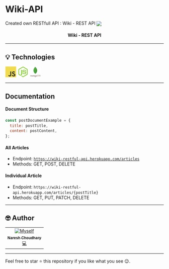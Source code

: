 # Wiki-API
Created own RESTfull API : Wiki - REST API
<img align="center" src="https://i.imgur.com/qzBstR2.png">
<h4 align="center">Wiki - REST API</h4>

<hr>

## 💡 Technologies

  <p align="left">
    <img src="https://raw.githubusercontent.com/devicons/devicon/d00d0969292a6569d45b06d3f350f463a0107b0d/icons/javascript/javascript-original.svg" alt="javascript" width="35" height="35"/>
    <img src="https://raw.githubusercontent.com/devicons/devicon/d00d0969292a6569d45b06d3f350f463a0107b0d/icons/nodejs/nodejs-original.svg" alt="nodejs" width="35" height="35">
    <img src="https://raw.githubusercontent.com/devicons/devicon/c5378d6c2510ffa0b3e4475af95618a8048d6cf1/icons/mongodb/mongodb-original-wordmark.svg" alt="mongo-db" width="35" height="35">
  </p>
<hr>

<h2>Documentation</h2>

<h4>Document Structure</h4>

```js
const postDocumentExample = {
  title: postTitle,
  content: postContent,
};
```

<h4>All Articles</h4>

- Endpoint: <a href="https://wiki-restful-api.herokuapp.com/articles">`https://wiki-restful-api.herokuapp.com/articles`</a>
- Methods: GET, POST, DELETE

<h4>Individual Article</h4>

- Endpoint: `https://wiki-restful-api.herokuapp.com/articles/{postTitle}`
- Methods: GET, PUT, PATCH, DELETE

<hr>

## 🤓 Author

<table>
  <tr>
    <td align="center"><a href="https://github.com/Nareshchoudhary02"><img src="https://i.ibb.co/nR1k4dZ/Myself-with-indian-flag.jpg" width="200px" alt="Myself"/><br /><sub><b>Naresh Choudhary</b></sub></a><br /><a href="https://github.com/Nareshchoudhary02" title="Code">💻</a></td>
  <tr>
</table>

---

Feel free to star ⭐ this repository if you like what you see 😉.
